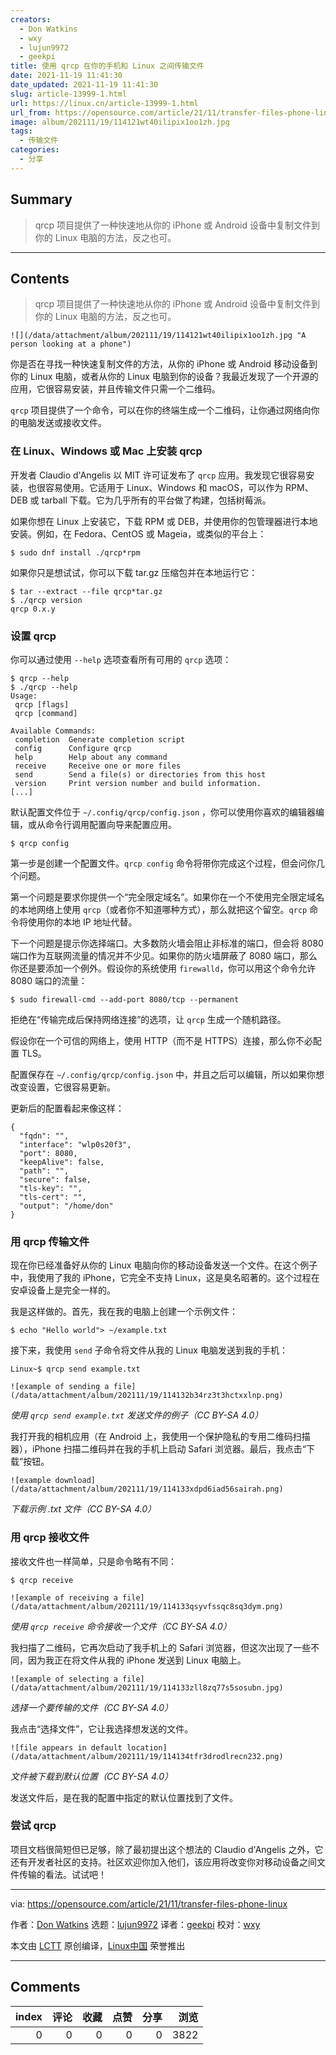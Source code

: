 ```yaml
---
creators:
  - Don Watkins
  - wxy
  - lujun9972
  - geekpi
title: 使用 qrcp 在你的手机和 Linux 之间传输文件
date: 2021-11-19 11:41:30
date_updated: 2021-11-19 11:41:30
slug: article-13999-1.html
url: https://linux.cn/article-13999-1.html
url_from: https://opensource.com/article/21/11/transfer-files-phone-linux
image: album/202111/19/114121wt40ilipix1oo1zh.jpg
tags:
  - 传输文件
categories:
  - 分享
---
```


## Summary

> qrcp 项目提供了一种快速地从你的 iPhone 或 Android 设备中复制文件到你的 Linux 电脑的方法，反之也可。

***

<!-- more -->

## Contents

> 
> qrcp 项目提供了一种快速地从你的 iPhone 或 Android 设备中复制文件到你的 Linux 电脑的方法，反之也可。
> 
> 
> 

`![](/data/attachment/album/202111/19/114121wt40ilipix1oo1zh.jpg "A person looking at a phone")`

你是否在寻找一种快速复制文件的方法，从你的 iPhone 或 Android 移动设备到你的 Linux 电脑，或者从你的 Linux 电脑到你的设备？我最近发现了一个开源的应用，它很容易安装，并且传输文件只需一个二维码。

`qrcp` 项目提供了一个命令，可以在你的终端生成一个二维码，让你通过网络向你的电脑发送或接收文件。

### 在 Linux、Windows 或 Mac 上安装 qrcp

开发者 Claudio d'Angelis 以 MIT 许可证发布了 `qrcp` 应用。我发现它很容易安装，也很容易使用。它适用于 Linux、Windows 和 macOS，可以作为 RPM、DEB 或 tarball 下载。它为几乎所有的平台做了构建，包括树莓派。

如果你想在 Linux 上安装它，下载 RPM 或 DEB，并使用你的包管理器进行本地安装。例如，在 Fedora、CentOS 或 Mageia，或类似的平台上：

```shell
$ sudo dnf install ./qrcp*rpm
```

如果你只是想试试，你可以下载 tar.gz 压缩包并在本地运行它：

```shell
$ tar --extract --file qrcp*tar.gz
$ ./qrcp version
qrcp 0.x.y
```

### 设置 qrcp

你可以通过使用 `--help` 选项查看所有可用的 `qrcp` 选项：

```shell
$ qrcp --help
$ ./qrcp --help
Usage:
 qrcp [flags]
 qrcp [command]

Available Commands:
 completion  Generate completion script
 config      Configure qrcp
 help        Help about any command
 receive     Receive one or more files
 send        Send a file(s) or directories from this host
 version     Print version number and build information.
[...]
```

默认配置文件位于 `~/.config/qrcp/config.json` ，你可以使用你喜欢的编辑器编辑，或从命令行调用配置向导来配置应用。

```shell
$ qrcp config
```

第一步是创建一个配置文件。`qrcp config` 命令将带你完成这个过程，但会问你几个问题。

第一个问题是要求你提供一个“完全限定域名”。如果你在一个不使用完全限定域名的本地网络上使用 `qrcp`（或者你不知道哪种方式），那么就把这个留空。`qrcp` 命令将使用你的本地 IP 地址代替。

下一个问题是提示你选择端口。大多数防火墙会阻止非标准的端口，但会将 8080 端口作为互联网流量的情况并不少见。如果你的防火墙屏蔽了 8080 端口，那么你还是要添加一个例外。假设你的系统使用 `firewalld`，你可以用这个命令允许 8080 端口的流量：

```shell
$ sudo firewall-cmd --add-port 8080/tcp --permanent
```

拒绝在“传输完成后保持网络连接”的选项，让 `qrcp` 生成一个随机路径。

假设你在一个可信的网络上，使用 HTTP（而不是 HTTPS）连接，那么你不必配置 TLS。

配置保存在 `~/.config/qrcp/config.json` 中，并且之后可以编辑，所以如果你想改变设置，它很容易更新。

更新后的配置看起来像这样：

```shell
{
  "fqdn": "",
  "interface": "wlp0s20f3",
  "port": 8080,
  "keepAlive": false,
  "path": "",
  "secure": false,
  "tls-key": "",
  "tls-cert": "",
  "output": "/home/don"
}
```

### 用 qrcp 传输文件

现在你已经准备好从你的 Linux 电脑向你的移动设备发送一个文件。在这个例子中，我使用了我的 iPhone，它完全不支持 Linux，这是臭名昭著的。这个过程在安卓设备上是完全一样的。

我是这样做的。首先，我在我的电脑上创建一个示例文件：

```shell
$ echo "Hello world"> ~/example.txt
```

接下来，我使用 `send` 子命令将文件从我的 Linux 电脑发送到我的手机：

```shell
Linux~$ qrcp send example.txt
```

`![example of sending a file](/data/attachment/album/202111/19/114132b34rz3t3hctxxlnp.png)`

*使用 `qrcp send example.txt` 发送文件的例子（CC BY-SA 4.0）*

我打开我的相机应用（在 Android 上，我使用一个保护隐私的专用二维码扫描器），iPhone 扫描二维码并在我的手机上启动 Safari 浏览器。最后，我点击“下载”按钮。

`![example download](/data/attachment/album/202111/19/114133xdpd6iad56sairah.png)`

*下载示例 .txt 文件（CC BY-SA 4.0）*

### 用 qrcp 接收文件

接收文件也一样简单，只是命令略有不同：

```shell
$ qrcp receive
```

`![example of receiving a file](/data/attachment/album/202111/19/114133qsyvfssqc8sq3dym.png)`

*使用 `qrcp receive` 命令接收一个文件（CC BY-SA 4.0）*

我扫描了二维码，它再次启动了我手机上的 Safari 浏览器，但这次出现了一些不同，因为我正在将文件从我的 iPhone 发送到 Linux 电脑上。

`![example of selecting a file](/data/attachment/album/202111/19/114133zll8zq77s5sosubn.jpg)`

*选择一个要传输的文件（CC BY-SA 4.0）*

我点击“选择文件”，它让我选择想发送的文件。

`![file appears in default location](/data/attachment/album/202111/19/114134tfr3drodlrecn232.png)`

*文件被下载到默认位置（CC BY-SA 4.0）*

发送文件后，是在我的配置中指定的默认位置找到了文件。

### 尝试 qrcp

项目文档很简短但已足够，除了最初提出这个想法的 Claudio d'Angelis 之外，它还有开发者社区的支持。社区欢迎你加入他们，该应用将改变你对移动设备之间文件传输的看法。试试吧！

---

via: <https://opensource.com/article/21/11/transfer-files-phone-linux>

作者：[Don Watkins](https://opensource.com/users/don-watkins) 选题：[lujun9972](https://github.com/lujun9972) 译者：[geekpi](https://github.com/geekpi) 校对：[wxy](https://github.com/wxy)

本文由 [LCTT](https://github.com/LCTT/TranslateProject) 原创编译，[Linux中国](https://linux.cn/) 荣誉推出

***

## Comments


|   index |   评论 |   收藏 |   点赞 |   分享 |   浏览 |
|--------:|-------:|-------:|-------:|-------:|-------:|
|       0 |      0 |      0 |      0 |      0 |   3822 |
